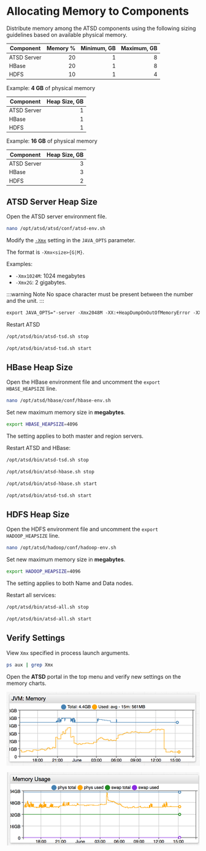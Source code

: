 # Allocating Memory to Components

Distribute memory among the ATSD components using the following sizing guidelines based on available physical memory.

Component | Memory % | Minimum, GB | Maximum, GB
---|---:|---:|---:
ATSD Server | 20 | 1 | 8
HBase | 20 | 1 | 8
HDFS | 10 | 1 | 4

Example: **4 GB** of physical memory

Component | Heap Size, GB
---|---:
ATSD Server | 1
HBase | 1
HDFS | 1

Example: **16 GB** of physical memory

Component | Heap Size, GB
---|---:
ATSD Server | 3
HBase | 3
HDFS | 2

## ATSD Server Heap Size

Open the ATSD server environment file.

```sh
nano /opt/atsd/atsd/conf/atsd-env.sh
```

Modify the [`-Xmx`](https://docs.oracle.com/cd/E13150_01/jrockit_jvm/jrockit/jrdocs/refman/optionX.html) setting in the `JAVA_OPTS` parameter.

The format is `-Xmx<size>{G|M}`.

Examples:

* `-Xmx1024M`: 1024 megabytes
* `-Xmx2G`: 2 gigabytes.

<!-- markdownlint-enable MD032 -->
:::warning Note
No space character must be present between the number and the unit.
:::
<!-- markdownlint-disable MD032 -->

```txt
export JAVA_OPTS="-server -Xmx2048M -XX:+HeapDumpOnOutOfMemoryError -XX:HeapDumpPath="$atsd_home"/logs"
```

Restart ATSD

```sh
/opt/atsd/bin/atsd-tsd.sh stop
```

```sh
/opt/atsd/bin/atsd-tsd.sh start
```

## HBase Heap Size

Open the HBase environment file and uncomment the `export HBASE_HEAPSIZE` line.

```sh
nano /opt/atsd/hbase/conf/hbase-env.sh
```

Set new maximum memory size in **megabytes**.

```sh
export HBASE_HEAPSIZE=4096
```

The setting applies to both master and region servers.

Restart ATSD and HBase:

```sh
/opt/atsd/bin/atsd-tsd.sh stop
```

```sh
/opt/atsd/bin/atsd-hbase.sh stop
```

```sh
/opt/atsd/bin/atsd-hbase.sh start
```

```sh
/opt/atsd/bin/atsd-tsd.sh start
```

## HDFS Heap Size

Open the HDFS environment file and uncomment the `export HADOOP_HEAPSIZE` line.

```sh
nano /opt/atsd/hadoop/conf/hadoop-env.sh
```

Set new maximum memory size in **megabytes**.

```sh
export HADOOP_HEAPSIZE=4096
```

The setting applies to both Name and Data nodes.

Restart all services:

```sh
/opt/atsd/bin/atsd-all.sh stop
```

```sh
/opt/atsd/bin/atsd-all.sh start
```

## Verify Settings

View `Xmx` specified in process launch arguments.

```sh
ps aux | grep Xmx
```

Open the **ATSD** portal in the top menu and verify new settings on the memory charts.

![](./images/portal_jvm_memory.png)

![](./images/portal_server_memory.png)

